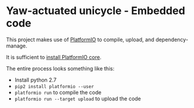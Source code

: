 Yaw-actuated unicycle - Embedded code
=====================================

This project makes use of [PlatformIO](http://platformio.org/) to compile, upload, and dependency-manage.

It is sufficient to [install PlatformIO core](http://docs.platformio.org/en/latest/installation.html).

The entire process looks something like this:

* Install python 2.7
* `pip2 install platformio --user`
* `platformio run` to compile the code
* `platformio run --target upload` to upload the code
